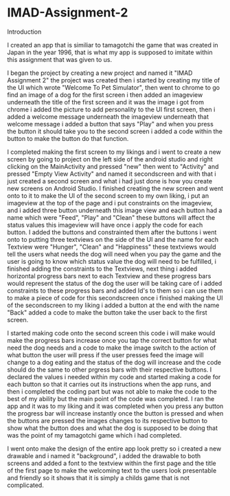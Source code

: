 # IMAD-Assignment-2
Introduction

I created an app that is similiar to tamagotchi the game that was created in Japan in the year 1996, that is what my app is supposed to imitate within this assignment that was given to us.

I began the project by creating a new project and named it "IMAD Assignment 2" the project was created then i started by creating my title of the UI which wrote 
"Welcome To Pet Simulator", then went to chrome to go find an image of a dog for the first screen i then added an imageview underneath the title of the first screen and it was the image i got from chrome i added the picture to add personality to the UI first screen, then i added a welcome message underneath the imageview underneath that welcome message i added a button that says "Play" and when you press the button it should take you to the second screen i added a code within the button to make the button do that function.

I completed making the first screen to my likings and i went to create a new screen by going to project on the left side of the android studio and right clicking on the MainActivity and pressed "new" then went to "Activity" and pressed "Empty View Activity" and named it secondscreen and with that i just created a second screen and what i had just done is how you create new screens on Android Studio. I finished creating the new screen and went onto to it to make the UI of the second screen to my own liking, i put an imageview at the top of the page and i put constraints on the imageview, and i added three button underneath this image view and each button had a name which were "Feed", "Play" and "Clean" these buttons will affect the status values this imageview will have once i apply the code for each button. I added the buttons and constrainted them after the buttons i went onto to putting three textviews on the side of the UI and the name for each Textview were "Hunger", "Clean" and "Happiness" these textviews would tell the users what needs the dog will need when you pay the game and the user is going to know which status value the dog will need to be fulfilled, i finished adding the constraints to the Textviews, next thing i added horizontal progress bars next to each Textview and these progress bars would represent the status of the dog the user will be taking care of i added constraints to these progress bars and added Id's to them so i can use them to make a piece of code for this secondscreen once i finished making the UI of the secondscreen to my liking i added a button at the end with the name "Back" added a code to make the button take the user back to the first screen.

I started making code onto the second screen this code i will make would make the progress bars increase once you tap the correct button for what need the dog needs and a code to make the image switch to the action of what button the user will press if the user presses feed the image will change to a dog eating and the status of the dog will increase and the code should do the same to other prgress bars with their respective buttons. I declared the values i needed within my code and started making a code for each button so that it carries out its instructions when the app runs, and then i completed the coding part but was not able to make the code to the best of my ability but the main point of the code was completed. I ran the app and it was to my liking and it was completed when you press any button the progress bar will increase instantly once the button is pressed and when the buttons are pressed the images changes to its respective button to show what the button does and what the dog is supposed to be doing that was the point of my tamagotchi game which i had completed.

I went onto make the design of the entire app look pretty so i created a new drawable and i named it "background", i added the drawable to both screens and added a font to the textview within the first page and the title of the first page to make the welcoming text to the users look presentable and friendly so it shows that it is simply a childs game that is not complicated.


